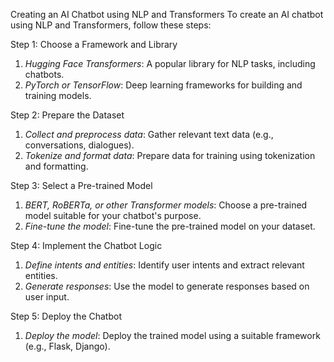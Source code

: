 Creating an AI Chatbot using NLP and Transformers
To create an AI chatbot using NLP and Transformers, follow these steps:

Step 1: Choose a Framework and Library
1. *Hugging Face Transformers*: A popular library for NLP tasks, including chatbots.
2. *PyTorch or TensorFlow*: Deep learning frameworks for building and training models.

Step 2: Prepare the Dataset
1. *Collect and preprocess data*: Gather relevant text data (e.g., conversations, dialogues).
2. *Tokenize and format data*: Prepare data for training using tokenization and formatting.

Step 3: Select a Pre-trained Model
1. *BERT, RoBERTa, or other Transformer models*: Choose a pre-trained model suitable for your chatbot's purpose.
2. *Fine-tune the model*: Fine-tune the pre-trained model on your dataset.

Step 4: Implement the Chatbot Logic
1. *Define intents and entities*: Identify user intents and extract relevant entities.
2. *Generate responses*: Use the model to generate responses based on user input.

Step 5: Deploy the Chatbot
1. *Deploy the model*: Deploy the trained model using a suitable framework (e.g., Flask, Django).
   
